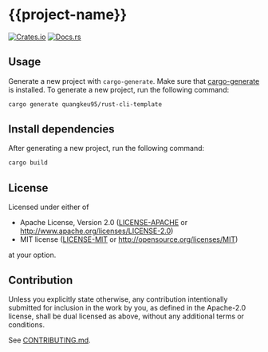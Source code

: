 # {{project-name}}

[![Crates.io](https://img.shields.io/crates/v/{{project-name}}.svg)](https://crates.io/crates/{{project-name}})
[![Docs.rs](https://docs.rs/{{project-name}}/badge.svg)](https://docs.rs/{{project-name}})
<!-- [![CI](https://github.com/{{gh-username}}/{{project-name}}/workflows/CI/badge.svg)](https://github.com/{{gh-username}}/{{project-name}}/actions) -->

## Usage
Generate a new project with `cargo-generate`. Make sure that [cargo-generate](https://cargo-generate.github.io/cargo-generate/installation.html) is installed.
To generate a new project, run the following command:
```bash
cargo generate quangkeu95/rust-cli-template
```

## Install dependencies
After generating a new project, run the following command:
```bash
cargo build
```
<!-- ### Cargo

* Install the rust toolchain in order to have cargo installed by following
  [this](https://www.rust-lang.org/tools/install) guide.
* run `cargo install {{project-name}}` -->

## License

Licensed under either of

 * Apache License, Version 2.0
   ([LICENSE-APACHE](LICENSE-APACHE) or http://www.apache.org/licenses/LICENSE-2.0)
 * MIT license
   ([LICENSE-MIT](LICENSE-MIT) or http://opensource.org/licenses/MIT)

at your option.

## Contribution

Unless you explicitly state otherwise, any contribution intentionally submitted
for inclusion in the work by you, as defined in the Apache-2.0 license, shall be
dual licensed as above, without any additional terms or conditions.

See [CONTRIBUTING.md](CONTRIBUTING.md).